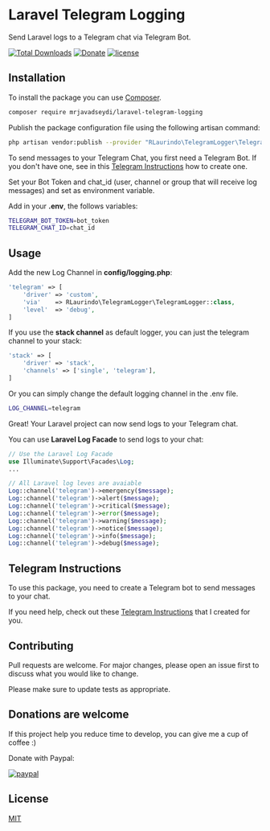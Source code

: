 # Laravel Telegram Logging

Send Laravel logs to a Telegram chat via Telegram Bot.

[![Total Downloads](https://poser.pugx.org/rafaellaurindo/laravel-telegram-logging/downloads)](//packagist.org/packages/rafaellaurindo/laravel-telegram-logging)
[![Donate](https://img.shields.io/badge/Donate-PayPal-green.svg)](https://www.paypal.com/cgi-bin/webscr?cmd=_s-xclick&hosted_button_id=LUAC5W7GF2BVW&source=url)
[![license](https://img.shields.io/github/license/rafaellaurindo/laravel-telegram-logging.svg)](https://github.com/rafaellaurindo/laravel-telegram-logging/blob/master/LICENSE)

## Installation

To install the package you can use [Composer](https://getcomposer.org/).

```bash
composer require mrjavadseydi/laravel-telegram-logging
```

Publish the package configuration file using the following artisan command:

```bash
php artisan vendor:publish --provider "RLaurindo\TelegramLogger\TelegramLoggerServiceProvider"
```

To send messages to your Telegram Chat, you first need a Telegram Bot. If you don't have one, see in this [Telegram Instructions](TELEGRAM_BOT_INSTRUCTIONS.md) how to create one.

Set your Bot Token and chat_id (user, channel or group that will receive log messages) and set as environment variable.

Add in your **.env**, the follows variables:

```bash
TELEGRAM_BOT_TOKEN=bot_token
TELEGRAM_CHAT_ID=chat_id
```

## Usage

Add the new Log Channel in **config/logging.php**:

```php
'telegram' => [
    'driver' => 'custom',
    'via'    => RLaurindo\TelegramLogger\TelegramLogger::class,
    'level'  => 'debug',
]
```

If you use the **stack channel** as default logger, you can just the telegram channel to your stack:

```php
'stack' => [
    'driver' => 'stack',
    'channels' => ['single', 'telegram'],
]
```

Or you can simply change the default logging channel in the .env file.

```bash
LOG_CHANNEL=telegram
```

Great! Your Laravel project can now send logs to your Telegram chat.

You can use **Laravel Log Facade** to send logs to your chat:

```php
// Use the Laravel Log Facade
use Illuminate\Support\Facades\Log;
...

// All Laravel log leves are avaiable
Log::channel('telegram')->emergency($message);
Log::channel('telegram')->alert($message);
Log::channel('telegram')->critical($message);
Log::channel('telegram')->error($message);
Log::channel('telegram')->warning($message);
Log::channel('telegram')->notice($message);
Log::channel('telegram')->info($message);
Log::channel('telegram')->debug($message);
```

## Telegram Instructions

To use this package, you need to create a Telegram bot to send messages to your chat.

If you need help, check out these [Telegram Instructions](TELEGRAM_BOT_INSTRUCTIONS.md) that I created for you.

## Contributing

Pull requests are welcome. For major changes, please open an issue first to discuss what you would like to change.

Please make sure to update tests as appropriate.

## Donations are welcome

If this project help you reduce time to develop, you can give me a cup of coffee :)

Donate with Paypal:

[![paypal](https://www.paypalobjects.com/en_US/i/btn/btn_donateCC_LG.gif)](https://www.paypal.com/cgi-bin/webscr?cmd=_s-xclick&hosted_button_id=LUAC5W7GF2BVW&source=url)

## License

[MIT](https://github.com/rafaellaurindo/laravel-telegram-logging/blob/master/LICENSE)

